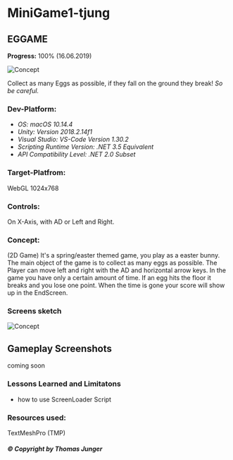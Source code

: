 # MiniGame1-tjung

## EGGAME
**Progress:** 100% (16.06.2019)

![Concept](Screenshots/Game-Banner.jpg)

Collect as many Eggs as possible, if they fall on the ground they break!
*So be careful.*


### Dev-Platform: 
 - *OS: macOS 10.14.4*
 - *Unity: Version 2018.2.14f1*
 - *Visual Studio: VS-Code Version 1.30.2*  
 - *Scripting Runtime Version: .NET 3.5 Equivalent*
 - *API Compatibility Level: .NET 2.0 Subset*
 
### Target-Platfrom: 
 WebGL 1024x768

### Controls: 
 On X-Axis, with AD or Left and Right.

### Concept:
(2D Game)
It's a spring/easter themed game, you play as a easter bunny. The main object of the game is to collect as many eggs as possible.
The Player can move left and right with the AD and horizontal arrow keys. 
In the game you have only a certain amount of time. If an egg hits the floor it breaks and you lose one point.
When the time is gone your score will show up in the EndScreen.


### Screens sketch
![Concept](Documents/Minigame_Concept2.jpg)

## Gameplay Screenshots
coming soon

### Lessons Learned and Limitatons
- how to use ScreenLoader Script

### Resources used:
TextMeshPro (TMP)

##### © Copyright by Thomas Junger
